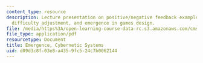```yaml
---
content_type: resource
description: Lecture presentation on positive/negative feedback examples, dynamic
  difficulty adjustment, and emergence in games design.
file: /media/https%3A/open-learning-course-data-rc.s3.amazonaws.com/cms-608-game-design-spring-2008/d09d3c8f03e8a4359fc524c7b0062144_MITCMS_608s08_lec22.pdf
file_type: application/pdf
resourcetype: Document
title: Emergence, Cybernetic Systems
uid: d09d3c8f-03e8-a435-9fc5-24c7b0062144
---
```

